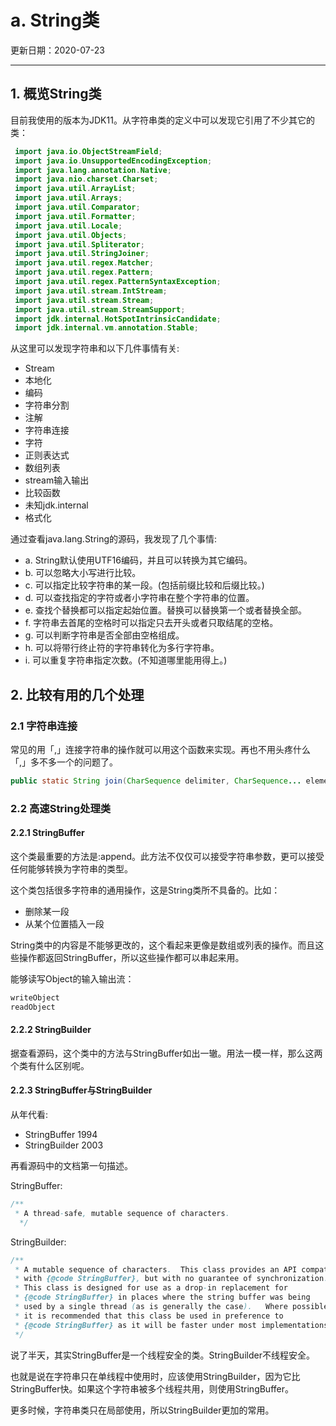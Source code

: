 # a. String类

更新日期：2020-07-23

-------------------------------------

## 1. 概览String类

目前我使用的版本为JDK11。从字符串类的定义中可以发现它引用了不少其它的类：

```java
 import java.io.ObjectStreamField;
 import java.io.UnsupportedEncodingException;
 import java.lang.annotation.Native;
 import java.nio.charset.Charset; 
 import java.util.ArrayList; 
 import java.util.Arrays; 
 import java.util.Comparator; 
 import java.util.Formatter; 
 import java.util.Locale; 
 import java.util.Objects; 
 import java.util.Spliterator; 
 import java.util.StringJoiner; 
 import java.util.regex.Matcher; 
 import java.util.regex.Pattern; 
 import java.util.regex.PatternSyntaxException;    
 import java.util.stream.IntStream; 
 import java.util.stream.Stream; 
 import java.util.stream.StreamSupport;
 import jdk.internal.HotSpotIntrinsicCandidate;    
 import jdk.internal.vm.annotation.Stable;
```

从这里可以发现字符串和以下几件事情有关:

- Stream
- 本地化
- 编码
- 字符串分割
- 注解
- 字符串连接
- 字符
- 正则表达式
- 数组列表
- stream输入输出
- 比较函数
- 未知jdk.internal
- 格式化

通过查看java.lang.String的源码，我发现了几个事情:

- a. 	String默认使用UTF16编码，并且可以转换为其它编码。
- b. 	可以忽略大小写进行比较。
- c. 	可以指定比较字符串的某一段。(包括前缀比较和后缀比较。)
- d. 	可以查找指定的字符或者小字符串在整个字符串的位置。
- e. 	查找个替换都可以指定起始位置。替换可以替换第一个或者替换全部。 
- f. 	字符串去首尾的空格时可以指定只去开头或者只取结尾的空格。 
- g. 	可以判断字符串是否全部由空格组成。
- h. 	可以将带行终止符的字符串转化为多行字符串。
- i. 	可以重复字符串指定次数。(不知道哪里能用得上。)

## 2. 比较有用的几个处理

### 2.1 字符串连接

常见的用「,」连接字符串的操作就可以用这个函数来实现。再也不用头疼什么「,」多不多一个的问题了。

```java
public static String join(CharSequence delimiter, CharSequence... elements);
```

### 2.2 高速String处理类

#### 2.2.1 StringBuffer

这个类最重要的方法是:append。此方法不仅仅可以接受字符串参数，更可以接受任何能够转换为字符串的类型。

这个类包括很多字符串的通用操作，这是String类所不具备的。比如：

- 删除某一段
- 从某个位置插入一段

String类中的内容是不能够更改的，这个看起来更像是数组或列表的操作。而且这些操作都返回StringBuffer，所以这些操作都可以串起来用。

能够读写Object的输入输出流：

```java
writeObject
readObject
```

#### 2.2.2 StringBuilder

据查看源码，这个类中的方法与StringBuffer如出一辙。用法一模一样，那么这两个类有什么区别呢。

#### 2.2.3 StringBuffer与StringBuilder

从年代看:

- StringBuffer 1994
- StringBuilder 2003

再看源码中的文档第一句描述。

StringBuffer:

```java
/**
 * A thread-safe, mutable sequence of characters.
  */
```

StringBuilder:

```java
/**
 * A mutable sequence of characters.  This class provides an API compatible
 * with {@code StringBuffer}, but with no guarantee of synchronization.
 * This class is designed for use as a drop-in replacement for
 * {@code StringBuffer} in places where the string buffer was being
 * used by a single thread (as is generally the case).   Where possible,
 * it is recommended that this class be used in preference to
 * {@code StringBuffer} as it will be faster under most implementations.
 */
```

说了半天，其实StringBuffer是一个线程安全的类。StringBuilder不线程安全。

也就是说在字符串只在单线程中使用时，应该使用StringBuilder，因为它比StringBuffer快。如果这个字符串被多个线程共用，则使用StringBuffer。

更多时候，字符串类只在局部使用，所以StringBuilder更加的常用。
